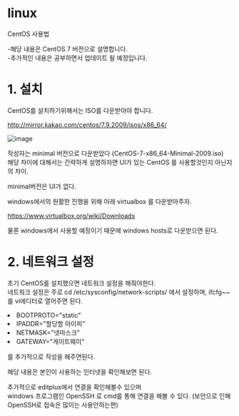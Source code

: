 # linux
CentOS 사용법 

-해당 내용은 CentOS 7 버전으로 설명합니다.<br>
-추가적인 내용은 공부하면서 업데이트 될 예정입니다.

# 1. 설치

CentOS를 설치하기위해서는 ISO를 다운받아야 합니다. 

http://mirror.kakao.com/centos/7.9.2009/isos/x86_64/

![image](https://user-images.githubusercontent.com/42128097/153798752-f4cb9b29-46ec-4ff7-b85f-8f82002b2e24.png)


작성자는 minimal 버전으로 다운받았다 (CentOS-7-x86_64-Minimal-2009.iso)<br>
해당 차이에 대해서는 간략하게 설명하자면 UI가 있는 CentOS 를 사용할것인지 아닌지의 차이.

minimal버전은 UI가 없다.

windows에서의 원활한 진행을 위해 아래 virtualbox 를 다운받아주자.

https://www.virtualbox.org/wiki/Downloads

물론 windows에서 사용할 예정이기 때문에 windows hosts로 다운받으면 된다.

# 2. 네트워크 설정 

초기 CentOS를 설치했으면 네트워크 설정을 해줘야한다. <br>
네트워크 설정은 주로 
cd /etc/sysconfig/network-scripts/ 에서 설정하며, ifcfg~~ 를 vi에디터로 열어주면 된다. 

<li>BOOTPROTO="static"</li>
<li>IPADDR="할당할 아이피"</li>
<li>NETMASK="넷마스크"</li>
<li>GATEWAY="게이트웨이"</li>


를 추가적으로 작성을 해주면된다. 

해당 내용은 본인이 사용하는 인터넷을 확인해보면 된다.

추가적으로 editplus에서 연결을 확인해볼수 있으며<br>
windows 프로그램인 OpenSSH 로 cmd를 통해 연결을 해볼 수 있다. 
(보안으로 인해 OpenSSH로 접속은 많이는 사용안하는편)

